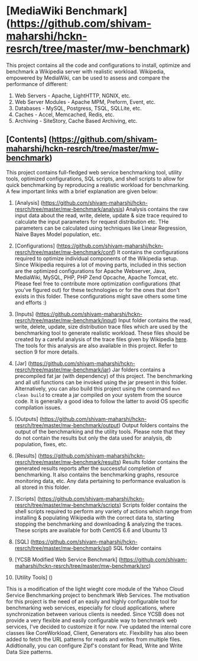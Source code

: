 # [MediaWiki Benchmark] (https://github.com/shivam-maharshi/hckn-resrch/tree/master/mw-benchmark)
This project contains all the code and configurations to install, optimize and benchmark a Wikipedia server with realistic workload. Wikipedia, empowered by MediaWiki, can be used to assess and compare the performance of different:

1. Web Servers - Apache, LightHTTP, NGNIX, etc.
2. Web Server Modules  - Apache MPM, Preform, Event, etc.
3. Databases - MySQL, Postgress, TSQL, SQLLite, etc.
4. Caches - Accel, Memcached, Redis, etc.
5. Archiving - SiteStory, Cache Based Archiving, etc.

## [Contents] (https://github.com/shivam-maharshi/hckn-resrch/tree/master/mw-benchmark)

This project contains full-fledged web service benchmarking tool, utility tools, optimized configurations, SQL scripts, and shell scripts to allow for quick benchmarking by reproducing a realistic workload for benchmarking. A few important links with a brief explanation are given below:

1. [Analysis] (https://github.com/shivam-maharshi/hckn-resrch/tree/master/mw-benchmark/analysis)
Analysis contains the raw input data about the read, write, delete, update & size trace required to calculate the input parameters for request distribution etc. THe parameters can be calculated using techniques like Linear Regression, Naive Bayes Model population, etc.

2. [Configurations] (https://github.com/shivam-maharshi/hckn-resrch/tree/master/mw-benchmark/conf)
It contains the configurations required to optimize individual components of the Wikipedia setup. Since Wikipedia requires a lot of moving parts, included in this section are the optimized configurations for Apache Webserver, Java, MediaWiki, MySQL, PHP, PHP Zend Opcache, Apache Tomcat, etc. Please feel free to contribute more optimization configurations (that you've figured out) for these technologies or for the ones that don't exists in this folder. These configurations might save others some time and efforts :)

3. [Inputs] (https://github.com/shivam-maharshi/hckn-resrch/tree/master/mw-benchmark/input)
Input folder contains the read, write, delete, update, size distribution trace files which are used by the benchmarking tool to generate realistic workload. These files should be created by a careful analysis of the trace files given by Wikipedia [here](https://dumps.wikimedia.org/backup-index.html). The tools for this analysis are also available in this project. Refer to section 9 for more details.

4. [Jar] (https://github.com/shivam-maharshi/hckn-resrch/tree/master/mw-benchmark/jar)
Jar folders contains a precompiled fat jar (with dependency) of this project. The benchmarking and all util functions can be invoked using the jar present in this folder. Alternatively, you can also build this project using the command `mvn clean build` to create a jar compiled on your system from the source code. It is generally a good idea to follow the latter to avoid OS specific compilation issues.

5. [Outputs] (https://github.com/shivam-maharshi/hckn-resrch/tree/master/mw-benchmark/output)
Output folders contains the output of the benchmarking and the utility tools. Please note that they do not contain the results but only the data used for analysis, db population, fixes, etc.

6. [Results] (https://github.com/shivam-maharshi/hckn-resrch/tree/master/mw-benchmark/results)
Results folder contains the generated results reports after the successful completion of benchmarking. It also contains the benchmarking graphs, resource monitoring data, etc. Any data  pertaining to performance evaluation is all stored in this folder.

7. [Scripts] (https://github.com/shivam-maharshi/hckn-resrch/tree/master/mw-benchmark/scripts)
Scripts folder contains the shell scripts required to perform any variety of actions which range from installing & populating Wikipedia with the correct data to, starting stopping the benchmarking and downloading & analyzing the traces. These scripts are available for both CentOS 6.6 and Ubuntu 13 

8. [SQL] (https://github.com/shivam-maharshi/hckn-resrch/tree/master/mw-benchmark/sql)
SQL folder contains 

9. [YCSB Modified Web Service Benchmark] (https://github.com/shivam-maharshi/hckn-resrch/tree/master/mw-benchmark/src)

10. [Utility Tools] ()

This is a modification of the light wieght core module of the Yahoo Cloud Service Benchmarking project to benchmark Web Services. The motivation for this project is the need of an easily and highly configurable tool for benchmarking web services, especially for cloud applications, where synchronization between various clients is needed. Since YCSB does not provide a very flexible and easily configurable way to benchmark web services, I've decided to customize it for now. I've updated the internal core classes like CoreWorkload, Client, Generators etc. Flexibility has also been added to fetch the URL patterns for reads and writes from multiple files. Adidtionally, you can configure Zipf's constant for Read, Write and Write Data Size patterns.
